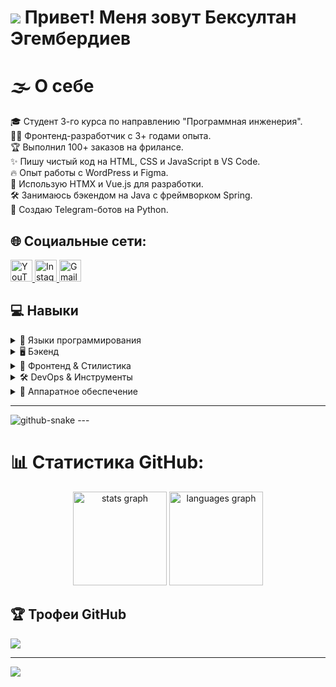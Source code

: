 ![](https://user-images.githubusercontent.com/18350557/176309783-0785949b-9127-417c-8b55-ab5a4333674e.gif) Привет! Меня зовут Бексултан Эгембердиев
========================================================================================================================================

# 🌫️ О себе  

🎓 Студент 3-го курса по направлению "Программная инженерия".                                                  
👨‍💻 Фронтенд-разработчик с 3+ годами опыта.                                                                                         
🏆 Выполнил 100+ заказов на фрилансе.                                                                                    
✨ Пишу чистый код на HTML, CSS и JavaScript в VS Code.                                                                                   
🔥 Опыт работы с WordPress и Figma.                                                                                           
🚀 Использую HTMX и Vue.js для разработки.                                                                                        
🛠️ Занимаюсь бэкендом на Java с фреймворком Spring.                                                                                               
🤖 Создаю Telegram-ботов на Python.                                                                                                                  


## 🌐 Социальные сети:
<div align="left">
  <a href="https://www.youtube.com/@Egemberdiev04" target="_blank">
    <img src="https://img.shields.io/static/v1?message=Youtube&logo=youtube&label=&color=FF0000&logoColor=white&labelColor=&style=for-the-badge" height="35" alt="YouTube" />
  </a>
  <a href="https://www.instagram.com/egemberdiev._.beksultan" target="_blank">
    <img src="https://img.shields.io/static/v1?message=Instagram&logo=instagram&label=&color=E4405F&logoColor=white&labelColor=&style=for-the-badge" height="35" alt="Instagram" />
  </a>
  <a href="mailto:beksultantoktomamatov8@gmail.com">
    <img src="https://img.shields.io/static/v1?message=Gmail&logo=gmail&label=&color=D14836&logoColor=white&labelColor=&style=for-the-badge" height="35" alt="Gmail" />
  </a>
</div>



## 💻 Навыки
<details>
  <summary>🚀 Языки программирования</summary>
  
  ![C++](https://img.shields.io/badge/c++-%2300599C.svg?style=for-the-badge&logo=c%2B%2B&logoColor=white)
  ![Python](https://img.shields.io/badge/python-3670A0?style=for-the-badge&logo=python&logoColor=ffdd54)
  ![JavaScript](https://img.shields.io/badge/javascript-%23323330.svg?style=for-the-badge&logo=javascript&logoColor=%23F7DF1E)
  ![Java](https://img.shields.io/badge/java-%23ED8B00.svg?style=for-the-badge&logo=openjdk&logoColor=white)
  ![Kotlin](https://img.shields.io/badge/kotlin-%237F52FF.svg?style=for-the-badge&logo=kotlin&logoColor=white)
  ![MATLAB](https://img.shields.io/badge/matlab-%23FF8000.svg?style=for-the-badge&logo=mathworks&logoColor=white)
</details>


<details>
  <summary>🖥️ Бэкенд</summary>
  
  ![Java](https://img.shields.io/badge/java-%23ED8B00.svg?style=for-the-badge&logo=openjdk&logoColor=white)
  ![Spring](https://img.shields.io/badge/Spring-%236DB33F.svg?style=for-the-badge&logo=Spring&logoColor=white)
</details>

<details>
  <summary>🎨 Фронтенд & Стилистика</summary>
  
  ![React](https://img.shields.io/badge/react-%2320232a.svg?style=for-the-badge&logo=react&logoColor=%2361DAFB)
  ![Vue.js](https://img.shields.io/badge/vue.js-%2335495e.svg?style=for-the-badge&logo=vuedotjs&logoColor=%234FC08D)
  ![Next.js](https://img.shields.io/badge/next.js-%23000000.svg?style=for-the-badge&logo=nextdotjs&logoColor=white)
  ![Nuxt.js](https://img.shields.io/badge/nuxt.js-%2300C58E.svg?style=for-the-badge&logo=nuxtdotjs&logoColor=white)
  ![HTML5](https://img.shields.io/badge/html5-%23E34F26.svg?style=for-the-badge&logo=html5&logoColor=white)
  ![CSS3](https://img.shields.io/badge/css3-%231572B6.svg?style=for-the-badge&logo=css3&logoColor=white)
  ![JavaScript](https://img.shields.io/badge/javascript-%23323330.svg?style=for-the-badge&logo=javascript&logoColor=%23F7DF1E)
  ![Figma](https://img.shields.io/badge/Figma-%23F24E1E.svg?style=for-the-badge&logo=Figma&logoColor=white)
  ![WordPress](https://img.shields.io/badge/WordPress-%2321759B.svg?style=for-the-badge&logo=WordPress&logoColor=white)
  ![TailwindCSS](https://img.shields.io/badge/tailwindcss-%2338B2AC.svg?style=for-the-badge&logo=tailwind-css&logoColor=white)
  ![Bootstrap](https://img.shields.io/badge/bootstrap-%238511FA.svg?style=for-the-badge&logo=bootstrap&logoColor=white)
</details>

<details>
  <summary>🛠️ DevOps & Инструменты</summary>
  
  ![GitHub](https://img.shields.io/badge/github-%23121011.svg?style=for-the-badge&logo=github&logoColor=white)
</details>

<details> 
  <summary>📱 Аппаратное обеспечение</summary>

  ![Arduino](https://img.shields.io/badge/-Arduino-00979D?style=for-the-badge&logo=Arduino&logoColor=white)
</details>


---
<picture>
  <source media="(prefers-color-scheme: dark)" srcset="https://raw.githubusercontent.com/beksultan04/beksultan04/output/github-snake-dark.svg" />
  <source media="(prefers-color-scheme: light)" srcset="https://raw.githubusercontent.com/beksultan04/beksultan04/output/github-snake.svg" />
  <img alt="github-snake" src="https://raw.githubusercontent.com/beksultan04/beksultan04/output/github-snake.svg" />
</picture>
---

# 📊 Статистика GitHub:
<div align="center">
  <img src="https://github-readme-stats.vercel.app/api?username=beksultan04&hide_title=false&hide_rank=false&show_icons=true&include_all_commits=true&count_private=true&disable_animations=false&theme=dracula&locale=en&hide_border=false" height="150" alt="stats graph"  />
  <img src="https://github-readme-stats.vercel.app/api/top-langs?username=beksultan04&locale=en&hide_title=false&layout=compact&card_width=320&langs_count=5&theme=dracula&hide_border=false" height="150" alt="languages graph"  />
</div>

## 🏆 Трофеи GitHub
![](https://github-profile-trophy.vercel.app/?username=beksultan04&theme=dracula&no-frame=false&no-bg=true&margin-w=4)

---
[![](https://visitcount.itsvg.in/api?id=beksultan04&icon=0&color=0)](https://visitcount.itsvg.in)

<!-- Proudly created with GPRM ( https://gprm.itsvg.in ) -->
